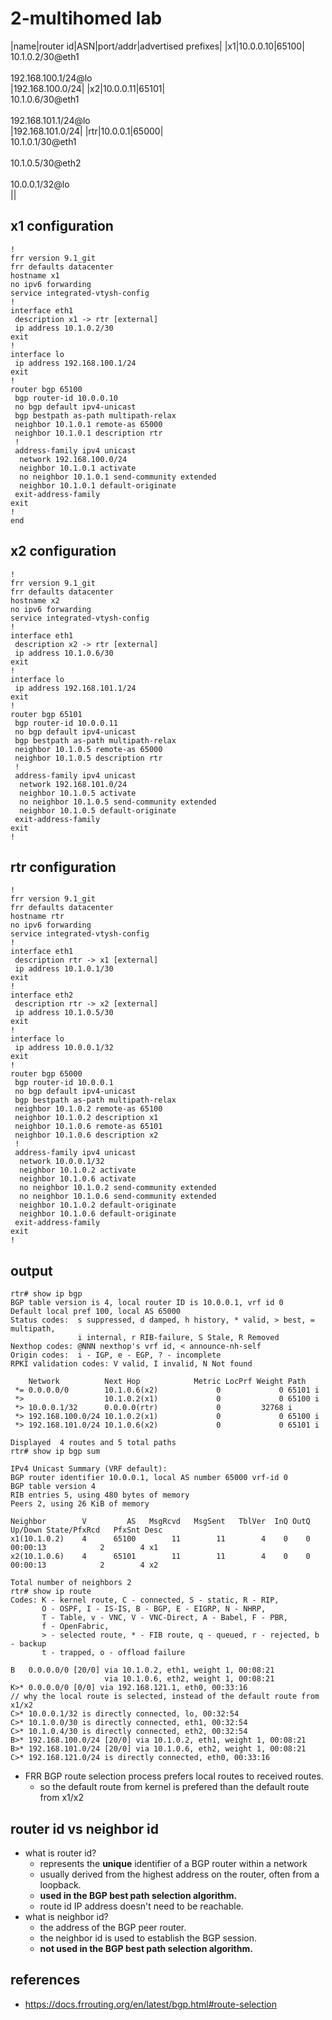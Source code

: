 # 2-multihomed lab

|name|router id|ASN|port/addr|advertised prefixes|
|x1|10.0.0.10|65100|<br>10.1.0.2/30@eth1</br><br>192.168.100.1/24@lo</br>|192.168.100.0/24|
|x2|10.0.0.11|65101|<br>10.1.0.6/30@eth1</br><br>192.168.101.1/24@lo</br>|192.168.101.0/24|
|rtr|10.0.0.1|65000|<br>10.1.0.1/30@eth1</br><br>10.1.0.5/30@eth2</br><br>10.0.0.1/32@lo</br>||


## x1 configuration
```
!
frr version 9.1_git
frr defaults datacenter
hostname x1
no ipv6 forwarding
service integrated-vtysh-config
!
interface eth1
 description x1 -> rtr [external]
 ip address 10.1.0.2/30
exit
!
interface lo
 ip address 192.168.100.1/24
exit
!
router bgp 65100
 bgp router-id 10.0.0.10
 no bgp default ipv4-unicast
 bgp bestpath as-path multipath-relax
 neighbor 10.1.0.1 remote-as 65000
 neighbor 10.1.0.1 description rtr
 !
 address-family ipv4 unicast
  network 192.168.100.0/24
  neighbor 10.1.0.1 activate
  no neighbor 10.1.0.1 send-community extended
  neighbor 10.1.0.1 default-originate
 exit-address-family
exit
!
end
```

## x2 configuration
```
!
frr version 9.1_git
frr defaults datacenter
hostname x2
no ipv6 forwarding
service integrated-vtysh-config
!
interface eth1
 description x2 -> rtr [external]
 ip address 10.1.0.6/30
exit
!
interface lo
 ip address 192.168.101.1/24
exit
!
router bgp 65101
 bgp router-id 10.0.0.11
 no bgp default ipv4-unicast
 bgp bestpath as-path multipath-relax
 neighbor 10.1.0.5 remote-as 65000
 neighbor 10.1.0.5 description rtr
 !
 address-family ipv4 unicast
  network 192.168.101.0/24
  neighbor 10.1.0.5 activate
  no neighbor 10.1.0.5 send-community extended
  neighbor 10.1.0.5 default-originate
 exit-address-family
exit
!
```

## rtr configuration
```
!
frr version 9.1_git
frr defaults datacenter
hostname rtr
no ipv6 forwarding
service integrated-vtysh-config
!
interface eth1
 description rtr -> x1 [external]
 ip address 10.1.0.1/30
exit
!
interface eth2
 description rtr -> x2 [external]
 ip address 10.1.0.5/30
exit
!
interface lo
 ip address 10.0.0.1/32
exit
!
router bgp 65000
 bgp router-id 10.0.0.1
 no bgp default ipv4-unicast
 bgp bestpath as-path multipath-relax
 neighbor 10.1.0.2 remote-as 65100
 neighbor 10.1.0.2 description x1
 neighbor 10.1.0.6 remote-as 65101
 neighbor 10.1.0.6 description x2
 !
 address-family ipv4 unicast
  network 10.0.0.1/32
  neighbor 10.1.0.2 activate
  neighbor 10.1.0.6 activate
  no neighbor 10.1.0.2 send-community extended
  no neighbor 10.1.0.6 send-community extended
  neighbor 10.1.0.2 default-originate
  neighbor 10.1.0.6 default-originate
 exit-address-family
exit
!
```

## output

```
rtr# show ip bgp
BGP table version is 4, local router ID is 10.0.0.1, vrf id 0
Default local pref 100, local AS 65000
Status codes:  s suppressed, d damped, h history, * valid, > best, = multipath,
               i internal, r RIB-failure, S Stale, R Removed
Nexthop codes: @NNN nexthop's vrf id, < announce-nh-self
Origin codes:  i - IGP, e - EGP, ? - incomplete
RPKI validation codes: V valid, I invalid, N Not found

    Network          Next Hop            Metric LocPrf Weight Path
 *= 0.0.0.0/0        10.1.0.6(x2)             0             0 65101 i
 *>                  10.1.0.2(x1)             0             0 65100 i
 *> 10.0.0.1/32      0.0.0.0(rtr)             0         32768 i
 *> 192.168.100.0/24 10.1.0.2(x1)             0             0 65100 i
 *> 192.168.101.0/24 10.1.0.6(x2)             0             0 65101 i

Displayed  4 routes and 5 total paths
rtr# show ip bgp sum

IPv4 Unicast Summary (VRF default):
BGP router identifier 10.0.0.1, local AS number 65000 vrf-id 0
BGP table version 4
RIB entries 5, using 480 bytes of memory
Peers 2, using 26 KiB of memory

Neighbor        V         AS   MsgRcvd   MsgSent   TblVer  InQ OutQ  Up/Down State/PfxRcd   PfxSnt Desc
x1(10.1.0.2)    4      65100        11        11        4    0    0 00:00:13            2        4 x1
x2(10.1.0.6)    4      65101        11        11        4    0    0 00:00:13            2        4 x2

Total number of neighbors 2
rtr# show ip route
Codes: K - kernel route, C - connected, S - static, R - RIP,
       O - OSPF, I - IS-IS, B - BGP, E - EIGRP, N - NHRP,
       T - Table, v - VNC, V - VNC-Direct, A - Babel, F - PBR,
       f - OpenFabric,
       > - selected route, * - FIB route, q - queued, r - rejected, b - backup
       t - trapped, o - offload failure

B   0.0.0.0/0 [20/0] via 10.1.0.2, eth1, weight 1, 00:08:21
                     via 10.1.0.6, eth2, weight 1, 00:08:21
K>* 0.0.0.0/0 [0/0] via 192.168.121.1, eth0, 00:33:16                       // why the local route is selected, instead of the default route from x1/x2
C>* 10.0.0.1/32 is directly connected, lo, 00:32:54
C>* 10.1.0.0/30 is directly connected, eth1, 00:32:54
C>* 10.1.0.4/30 is directly connected, eth2, 00:32:54
B>* 192.168.100.0/24 [20/0] via 10.1.0.2, eth1, weight 1, 00:08:21
B>* 192.168.101.0/24 [20/0] via 10.1.0.6, eth2, weight 1, 00:08:21
C>* 192.168.121.0/24 is directly connected, eth0, 00:33:16
```

* FRR BGP route selection process prefers local routes to received routes.
    * so the default route from kernel is prefered than the default route from x1/x2

## router id vs neighbor id
* what is router id?
    * represents the **unique** identifier of a BGP router within a network
    * usually derived from the highest address on the router, often from a loopback.
    * **used in the BGP best path selection algorithm.**
    * route id IP address doesn't need to be reachable.
* what is neighbor id?
    * the address of the BGP peer router.
    * the neighbor id is used to establish the BGP session.
    * **not used in the BGP best path selection algorithm.**

## references
* https://docs.frrouting.org/en/latest/bgp.html#route-selection